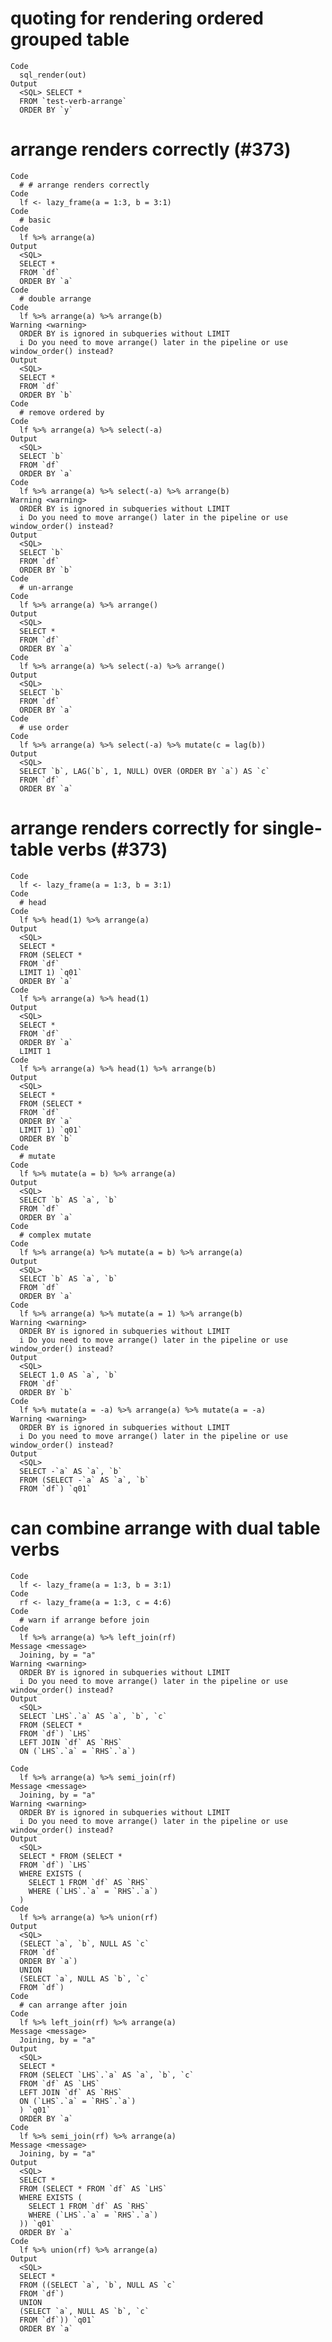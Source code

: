 # quoting for rendering ordered grouped table

    Code
      sql_render(out)
    Output
      <SQL> SELECT *
      FROM `test-verb-arrange`
      ORDER BY `y`

# arrange renders correctly (#373)

    Code
      # # arrange renders correctly
    Code
      lf <- lazy_frame(a = 1:3, b = 3:1)
    Code
      # basic
    Code
      lf %>% arrange(a)
    Output
      <SQL>
      SELECT *
      FROM `df`
      ORDER BY `a`
    Code
      # double arrange
    Code
      lf %>% arrange(a) %>% arrange(b)
    Warning <warning>
      ORDER BY is ignored in subqueries without LIMIT
      i Do you need to move arrange() later in the pipeline or use window_order() instead?
    Output
      <SQL>
      SELECT *
      FROM `df`
      ORDER BY `b`
    Code
      # remove ordered by
    Code
      lf %>% arrange(a) %>% select(-a)
    Output
      <SQL>
      SELECT `b`
      FROM `df`
      ORDER BY `a`
    Code
      lf %>% arrange(a) %>% select(-a) %>% arrange(b)
    Warning <warning>
      ORDER BY is ignored in subqueries without LIMIT
      i Do you need to move arrange() later in the pipeline or use window_order() instead?
    Output
      <SQL>
      SELECT `b`
      FROM `df`
      ORDER BY `b`
    Code
      # un-arrange
    Code
      lf %>% arrange(a) %>% arrange()
    Output
      <SQL>
      SELECT *
      FROM `df`
      ORDER BY `a`
    Code
      lf %>% arrange(a) %>% select(-a) %>% arrange()
    Output
      <SQL>
      SELECT `b`
      FROM `df`
      ORDER BY `a`
    Code
      # use order
    Code
      lf %>% arrange(a) %>% select(-a) %>% mutate(c = lag(b))
    Output
      <SQL>
      SELECT `b`, LAG(`b`, 1, NULL) OVER (ORDER BY `a`) AS `c`
      FROM `df`
      ORDER BY `a`

# arrange renders correctly for single-table verbs (#373)

    Code
      lf <- lazy_frame(a = 1:3, b = 3:1)
    Code
      # head
    Code
      lf %>% head(1) %>% arrange(a)
    Output
      <SQL>
      SELECT *
      FROM (SELECT *
      FROM `df`
      LIMIT 1) `q01`
      ORDER BY `a`
    Code
      lf %>% arrange(a) %>% head(1)
    Output
      <SQL>
      SELECT *
      FROM `df`
      ORDER BY `a`
      LIMIT 1
    Code
      lf %>% arrange(a) %>% head(1) %>% arrange(b)
    Output
      <SQL>
      SELECT *
      FROM (SELECT *
      FROM `df`
      ORDER BY `a`
      LIMIT 1) `q01`
      ORDER BY `b`
    Code
      # mutate
    Code
      lf %>% mutate(a = b) %>% arrange(a)
    Output
      <SQL>
      SELECT `b` AS `a`, `b`
      FROM `df`
      ORDER BY `a`
    Code
      # complex mutate
    Code
      lf %>% arrange(a) %>% mutate(a = b) %>% arrange(a)
    Output
      <SQL>
      SELECT `b` AS `a`, `b`
      FROM `df`
      ORDER BY `a`
    Code
      lf %>% arrange(a) %>% mutate(a = 1) %>% arrange(b)
    Warning <warning>
      ORDER BY is ignored in subqueries without LIMIT
      i Do you need to move arrange() later in the pipeline or use window_order() instead?
    Output
      <SQL>
      SELECT 1.0 AS `a`, `b`
      FROM `df`
      ORDER BY `b`
    Code
      lf %>% mutate(a = -a) %>% arrange(a) %>% mutate(a = -a)
    Warning <warning>
      ORDER BY is ignored in subqueries without LIMIT
      i Do you need to move arrange() later in the pipeline or use window_order() instead?
    Output
      <SQL>
      SELECT -`a` AS `a`, `b`
      FROM (SELECT -`a` AS `a`, `b`
      FROM `df`) `q01`

# can combine arrange with dual table verbs

    Code
      lf <- lazy_frame(a = 1:3, b = 3:1)
    Code
      rf <- lazy_frame(a = 1:3, c = 4:6)
    Code
      # warn if arrange before join
    Code
      lf %>% arrange(a) %>% left_join(rf)
    Message <message>
      Joining, by = "a"
    Warning <warning>
      ORDER BY is ignored in subqueries without LIMIT
      i Do you need to move arrange() later in the pipeline or use window_order() instead?
    Output
      <SQL>
      SELECT `LHS`.`a` AS `a`, `b`, `c`
      FROM (SELECT *
      FROM `df`) `LHS`
      LEFT JOIN `df` AS `RHS`
      ON (`LHS`.`a` = `RHS`.`a`)
      
    Code
      lf %>% arrange(a) %>% semi_join(rf)
    Message <message>
      Joining, by = "a"
    Warning <warning>
      ORDER BY is ignored in subqueries without LIMIT
      i Do you need to move arrange() later in the pipeline or use window_order() instead?
    Output
      <SQL>
      SELECT * FROM (SELECT *
      FROM `df`) `LHS`
      WHERE EXISTS (
        SELECT 1 FROM `df` AS `RHS`
        WHERE (`LHS`.`a` = `RHS`.`a`)
      )
    Code
      lf %>% arrange(a) %>% union(rf)
    Output
      <SQL>
      (SELECT `a`, `b`, NULL AS `c`
      FROM `df`
      ORDER BY `a`)
      UNION
      (SELECT `a`, NULL AS `b`, `c`
      FROM `df`)
    Code
      # can arrange after join
    Code
      lf %>% left_join(rf) %>% arrange(a)
    Message <message>
      Joining, by = "a"
    Output
      <SQL>
      SELECT *
      FROM (SELECT `LHS`.`a` AS `a`, `b`, `c`
      FROM `df` AS `LHS`
      LEFT JOIN `df` AS `RHS`
      ON (`LHS`.`a` = `RHS`.`a`)
      ) `q01`
      ORDER BY `a`
    Code
      lf %>% semi_join(rf) %>% arrange(a)
    Message <message>
      Joining, by = "a"
    Output
      <SQL>
      SELECT *
      FROM (SELECT * FROM `df` AS `LHS`
      WHERE EXISTS (
        SELECT 1 FROM `df` AS `RHS`
        WHERE (`LHS`.`a` = `RHS`.`a`)
      )) `q01`
      ORDER BY `a`
    Code
      lf %>% union(rf) %>% arrange(a)
    Output
      <SQL>
      SELECT *
      FROM ((SELECT `a`, `b`, NULL AS `c`
      FROM `df`)
      UNION
      (SELECT `a`, NULL AS `b`, `c`
      FROM `df`)) `q01`
      ORDER BY `a`

